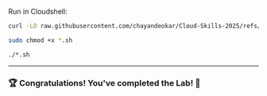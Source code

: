 Run in Cloudshell:  

```bash
curl -LO raw.githubusercontent.com/chayandeokar/Cloud-Skills-2025/refs/heads/master/Dataplex%3A%20Qwik%20Start%20-%20Console/GSP1143.sh.sh

sudo chmod +x *.sh

./*.sh
```
---

### 🏆 Congratulations! You've completed the Lab! 🎉
